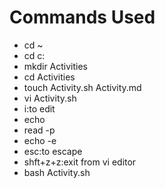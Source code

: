 # Commands Used
  - cd ~
  - cd c:
  - mkdir Activities
  - cd Activities
  - touch Activity.sh Activity.md
  - vi Activity.sh
  - i:to edit
  - echo
  - read -p
  - echo -e
  - esc:to escape
  - shft+z+z:exit from vi editor
  - bash Activity.sh

